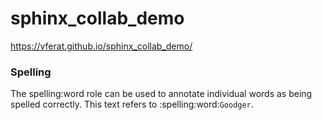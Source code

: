 # sphinx_collab_demo

https://vferat.github.io/sphinx_collab_demo/

### Spelling 

The spelling:word role can be used to annotate individual words as being spelled correctly.
This text refers to :spelling:word:`Goodger`.